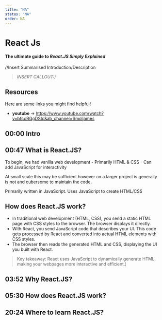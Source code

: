 ```yaml
---
title: "NA"
status: "NA"
order: NA
---
```


# React Js

#### The ultimate guide to *React.JS Simply Explained* 

//Insert Summarised Introduction/Description

> *INSERT CALLOUT:)*

## Resources

Here are some links you might find helpful!

* **youtube** -> https://www.youtube.com/watch?v=bfcoBGgDSIc&ab_channel=Smoljames

## 00:00 Intro
## 00:47 What is React.JS?
  To begin, we had vanilla web development
    - Primarily HTML & CSS
    - Can add JavaScript for interactivity

  At small scale this may be sufficient however on a larger project is generally is not and cubersome to maintain the code.

  Primarily written in JavaScript. Uses JavaScript to create HTML/CSS


## How does React.JS work?


- In traditional web development (HTML, CSS), you send a static HTML page with CSS styles to the browser. The browser displays it directly.
- With React, you send JavaScript code that describes your UI. This code gets processed by React and converted into actual HTML elements with CSS styles.
- The browser then reads the generated HTML and CSS, displaying the UI you built with React.

>Key takeaway: React uses JavaScript to dynamically generate HTML, making your webpages more interactive and efficient.)

## 03:52 Why React.JS?
## 05:30 How does React.JS work?
## 20:24 Where to learn React.JS?

